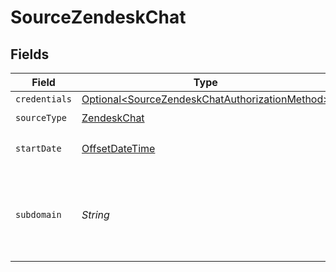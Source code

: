 # SourceZendeskChat


## Fields

| Field                                                                                                                                                                                                                           | Type                                                                                                                                                                                                                            | Required                                                                                                                                                                                                                        | Description                                                                                                                                                                                                                     | Example                                                                                                                                                                                                                         |
| ------------------------------------------------------------------------------------------------------------------------------------------------------------------------------------------------------------------------------- | ------------------------------------------------------------------------------------------------------------------------------------------------------------------------------------------------------------------------------- | ------------------------------------------------------------------------------------------------------------------------------------------------------------------------------------------------------------------------------- | ------------------------------------------------------------------------------------------------------------------------------------------------------------------------------------------------------------------------------- | ------------------------------------------------------------------------------------------------------------------------------------------------------------------------------------------------------------------------------- |
| `credentials`                                                                                                                                                                                                                   | [Optional\<SourceZendeskChatAuthorizationMethod>](../../models/shared/SourceZendeskChatAuthorizationMethod.md)                                                                                                                  | :heavy_minus_sign:                                                                                                                                                                                                              | N/A                                                                                                                                                                                                                             |                                                                                                                                                                                                                                 |
| `sourceType`                                                                                                                                                                                                                    | [ZendeskChat](../../models/shared/ZendeskChat.md)                                                                                                                                                                               | :heavy_check_mark:                                                                                                                                                                                                              | N/A                                                                                                                                                                                                                             |                                                                                                                                                                                                                                 |
| `startDate`                                                                                                                                                                                                                     | [OffsetDateTime](https://docs.oracle.com/javase/8/docs/api/java/time/OffsetDateTime.html)                                                                                                                                       | :heavy_check_mark:                                                                                                                                                                                                              | The date from which you'd like to replicate data for Zendesk Chat API, in the format YYYY-MM-DDT00:00:00Z.                                                                                                                      | 2021-02-01T00:00:00Z                                                                                                                                                                                                            |
| `subdomain`                                                                                                                                                                                                                     | *String*                                                                                                                                                                                                                        | :heavy_check_mark:                                                                                                                                                                                                              | The unique subdomain of your Zendesk account (without https://). <a href=\"https://support.zendesk.com/hc/en-us/articles/4409381383578-Where-can-I-find-my-Zendesk-subdomain\">See the Zendesk docs to find your subdomain</a>. | myzendeskchat                                                                                                                                                                                                                   |